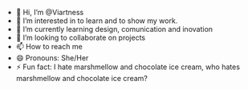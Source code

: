 - 👋 Hi, I’m @Viartness
- 👀 I’m interested in to learn and to show my work. 
- 🌱 I’m currently learning design, comunication and inovation
- 💞️ I’m looking to collaborate on projects
- 📫 How to reach me 
- 😄 Pronouns: She/Her
- ⚡ Fun fact: I hate marshmellow and chocolate ice cream, who hates marshmellow and chocolate ice cream?

<!---
Viartness/Viartness is a ✨ special ✨ repository because its `README.md` (this file) appears on your GitHub profile.
You can click the Preview link to take a look at your changes.
--->
